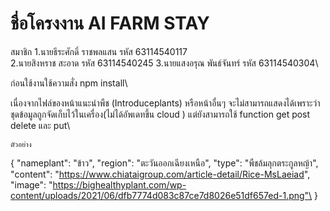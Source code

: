 # ชื่อโครงงาน AI FARM STAY



สมาชิก
1.นายธีระศักดิ์ ราชพลแสน รหัส 63114540117    
2.นายสิงหราช สะอาด รหัส 63114540245
3.นายแสงอรุณ พันธ์จันทร์ รหัส 63114540304\



ก่อนใช้งานใช้ความสั่ง npm install\



เนื่องจากไฟล์ของหน้าแนะนำพืช (Introduceplants) หรือหน้าอื่นๆ จะไม่สามารถแสดงได้เพราะว่า ชุดข้อมูลถูกจัดเก็บไว้ในเครื่อง(ไม่ได้อัพเดทขึ้น cloud ) แต่ยังสามารถใช้ function get post delete และ put\ 



    ตัวอย่าง
{
    "nameplant": "ข้าว",
    "region": "ตะวันออกเฉียงเหนือ",
    "type": "พืชล้มลุกตระกูลหญ้า",
    "content": "https://www.chiataigroup.com/article-detail/Rice-MsLaeiad",
    "image": "https://bighealthyplant.com/wp-content/uploads/2021/06/dfb7774d083c87ce7d8026e51df657ed-1.png"\
}
